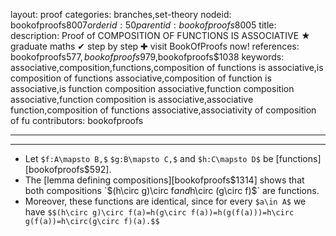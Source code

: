 layout: proof
categories: branches,set-theory
nodeid: bookofproofs$8007
orderid: 50
parentid: bookofproofs$8005
title: 
description:  Proof of COMPOSITION OF FUNCTIONS IS ASSOCIATIVE &#9733; graduate maths &#10004; step by step &#10010; visit BookOfProofs now!
references: bookofproofs$577,bookofproofs$979,bookofproofs$1038
keywords: associative,composition,functions,composition of functions is associative,is composition of functions associative,composition of function is associative,is function composition associative,function composition associative,function composition is associative,associative function,composition of functions associative,associativity of composition of fu
contributors: bookofproofs

---


---

* Let `$f:A\mapsto B,$` `$g:B\mapsto C,$` and `$h:C\mapsto D$` be [functions][bookofproofs$592].
* The [lemma defining compositions][bookofproofs$1314] shows that both compositions `$(h\circ g)\circ f$` and `$h\circ (g\circ f)$` are functions.
* Moreover, these functions are identical, since for every `$a\in A$` we have `$$(h\circ g)\circ f(a)=h(g\circ f(a))=h(g(f(a)))=h\circ g(f(a))=h\circ(g\circ f)(a).$$`
